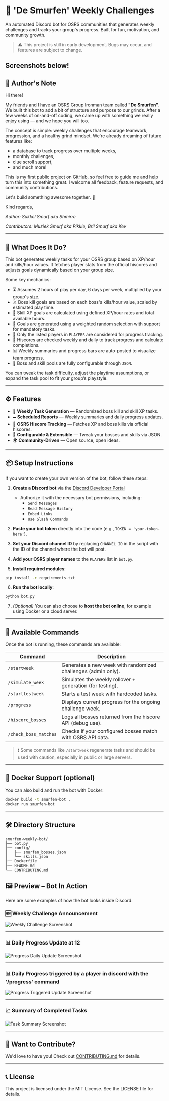 # 🎯 'De Smurfen' Weekly Challenges

An automated Discord bot for OSRS communities that generates weekly challenges and tracks your group's progress. Built for fun, motivation, and community growth.

> ⚠️ This project is still in early development. Bugs may occur, and features are subject to change.

Screenshots below!
---

## 📙 Author's Note

Hi there! 

My friends and I have an OSRS Group Ironman team called **"De Smurfen"**. We built this bot to add a bit of structure and purpose to our grinds. After a few weeks of on-and-off coding, we came up with something we really enjoy using — and we hope you will too.

The concept is simple: weekly challenges that encourage teamwork, progression, and a healthy grind mindset. We're already dreaming of future features like:

- a database to track progress over multiple weeks,
- monthly challenges,
- clue scroll support,
- and much more!

This is my first public project on GitHub, so feel free to guide me and help turn this into something great. I welcome all feedback, feature requests, and community contributions. 

Let's build something awesome together. 💙

Kind regards,

_Author: Sukkel Smurf aka Shmirre_

_Contributors: Muziek Smurf aka Pikkie, Bril Smurf aka Kev_

---

## 🤔 What Does It Do?

This bot generates weekly tasks for your OSRS group based on XP/hour and kills/hour values. It fetches player stats from the official hiscores and adjusts goals dynamically based on your group size.

Some key mechanics:

- ⏳ Assumes 2 hours of play per day, 6 days per week, multiplied by your group's size.
- ⚔️ Boss kill goals are based on each boss's kills/hour value, scaled by estimated play time.
- 🧠 Skill XP goals are calculated using defined XP/hour rates and total available hours.
- 🎯 Goals are generated using a weighted random selection with support for mandatory tasks.
- 👥 Only the listed players in `PLAYERS` are considered for progress tracking.
- 🔁 Hiscores are checked weekly and daily to track progress and calculate completions.
- 📊 Weekly summaries and progress bars are auto-posted to visualize team progress.
- 🧩 Boss and skill pools are fully configurable through `JSON`.

You can tweak the task difficulty, adjust the playtime assumptions, or expand the task pool to fit your group’s playstyle.

---

## ⚙️ Features

- 🔁 **Weekly Task Generation** — Randomized boss kill and skill XP tasks.
- 🗕️ **Scheduled Reports** — Weekly summaries and daily progress updates.
- 🔎 **OSRS Hiscore Tracking** — Fetches XP and boss kills via official hiscores.
- 🧩 **Configurable & Extensible** — Tweak your bosses and skills via JSON.
- 🌍 **Community-Driven** — Open source, open ideas.

---

## 📦 Setup Instructions

If you want to create your own version of the bot, follow these steps:

1. **Create a Discord bot** via the [Discord Developer Portal](https://discord.com/developers/applications)
   - Authorize it with the necessary bot permissions, including:
     - `Send Messages`
     - `Read Message History`
     - `Embed Links`
     - `Use Slash Commands`

2. **Paste your bot token** directly into the code (e.g., `TOKEN = 'your-token-here'`).

3. **Set your Discord channel ID** by replacing `CHANNEL_ID` in the script with the ID of the channel where the bot will post.

4. **Add your OSRS player names** to the `PLAYERS` list in `bot.py`.

5. **Install required modules**:
```bash
pip install -r requirements.txt
```

6. **Run the bot locally**:
```bash
python bot.py
```

7. *(Optional)* You can also choose to **host the bot online**, for example using Docker or a cloud server.

---

## 📃 Available Commands

Once the bot is running, these commands are available:

| Command             | Description                                                    |
|--------------------|----------------------------------------------------------------|
| `/startweek`       | Generates a new week with randomized challenges (admin only).  |
| `/simulate_week`   | Simulates the weekly rollover + generation (for testing).      |
| `/starttestweek`   | Starts a test week with hardcoded tasks.                      |
| `/progress`        | Displays current progress for the ongoing challenge week.     |
| `/hiscore_bosses`  | Logs all bosses returned from the hiscore API (debug use).    |
| `/check_boss_matches` | Checks if your configured bosses match with OSRS API data. |

> ❗ Some commands like `/startweek` regenerate tasks and should be used with caution, especially in public or large servers.

---

## 🚛 Docker Support (optional)

You can also build and run the bot with Docker:

```bash
docker build -t smurfen-bot .
docker run smurfen-bot
```

---

## 🛠️ Directory Structure
```
smurfen-weekly-bot/
├── bot.py
├── config/
│   ├── smurfen_bosses.json
│   └── skills.json
├── Dockerfile
├── README.md
└── CONTRIBUTING.md
```
## 🖼️ Preview – Bot In Action

Here are some examples of how the bot looks inside Discord:

### 🆕 Weekly Challenge Announcement
![Weekly Challenge Screenshot](assets/screenshots/StartWeeklyChallenges.png)

---

### 📊 Daily Progress Update at 12
![Progress Daily Update Screenshot](assets/screenshots/DailyProgress.png)

---

### 📊 Daily Progress triggered by a player in discord with the '/progress' command
![Progress Triggered Update Screenshot](assets/screenshots/DailyProgressPlayerTriggered.png)

---

### 📈 Summary of Completed Tasks
![Task Summary Screenshot](assets/screenshots/SummarizePreviousWeek.png)

---

## 🤝 Want to Contribute?
We'd love to have you! Check out [CONTRIBUTING.md](CONTRIBUTING.md) for details.

---

## 📞 License
This project is licensed under the MIT License. See the LICENSE file for details.